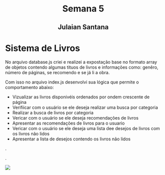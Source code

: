 <h1 align="center">

 <br>
        Semana 5
  <br>
</h1>
<h2 align="center">
  <p align="center">Julaian Santana <p>
</h2>

# Sistema de Livros

No arquivo database.js criei e realizei a expostação base no formato array de objetos contendo algumas tituos de livros e informações como: genêro, número de páginas, se recomendo e se já li a obra.

Com isso no arquivo index.js desenvolvi sua lógica que permite o comportamento abaixo:

- Vizualizar as livros disponivéis ordenados por ondem crescente de página
- Verifiicar com o usuário se ele deseja realizar uma busca por categoria
- Realizar a busca de livros por categoria
- Vericar com o usuário se ele deseja recomendações de livros
- Apresentar as recomendações de livros para o usuario
- Vericar com o usuário se ele deseja uma lista dee desejos de livros com os livros não lidos
- Apresentar a lista de desejos contendo os livros não lidos


.

.

 

<img src=".Animação.gif" />
